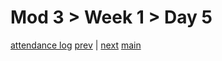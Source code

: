 # Mod 3 > Week 1 > Day 5

[attendance log](https://applied.whitehat.org.uk/mod/questionnaire/complete.php?id=6702)
[prev](/swe/mod3/wk1/day4.html) | [next](/swe/mod3/wk2/day1.html)
[main](/swe)